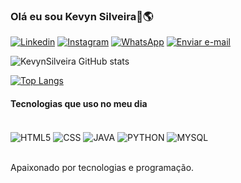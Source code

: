 ### Olá eu sou Kevyn Silveira👋🌎

[![Linkedin](https://img.shields.io/badge/LinkedIn-0077B5?style=for-the-badge&logo=linkedin&logoColor=white)](https://www.linkedin.com/in/kevyn-da-silveira-de-fraga-martins-688a68234)
[![Instagram](https://img.shields.io/badge/Instagram-E4405F?style=for-the-badge&logo=instagram&logoColor=white)](https://instagram.com/048kevyn?igshid=NGExMmI2YTkyZg==)
[![WhatsApp](https://img.shields.io/badge/WhatsApp-25D366?style=for-the-badge&logo=whatsapp&logoColor=white)](https://wa.me/+55048991445699)
<a href="mailto:kevynsilveira0610@gmail.com">
  <img src="https://img.shields.io/badge/Gmail-D14836?style=for-the-badge&logo=gmail&logoColor=white" alt="Enviar e-mail">
</a>

![KevynSilveira GitHub stats](https://github-readme-stats.vercel.app/api?username=KevynSilveira&show_icons=true&theme=radical)

[![Top Langs](https://github-readme-stats.vercel.app/api/top-langs/?username=KevynSilveira)](https://github.com/anuraghazra/github-readme-stats)

<h4>Tecnologias que uso no meu dia</h4>

<div style="display: "inline_block"><br/>
  <img align= "center" alt="HTML5" src="https://img.shields.io/badge/HTML5-E34F26?style=for-the-badge&logo=html5&logoColor=white" />
  <img align= "center" alt="CSS" src="https://img.shields.io/badge/CSS3-1572B6?style=for-the-badge&logo=css3&logoColor=white" />
  <img align= "center" alt="JAVA" src="https://img.shields.io/badge/Java-ED8B00?style=for-the-badge&logo=openjdk&logoColor=white" />
  <img align= "center" alt="PYTHON" src="https://img.shields.io/badge/Python-14354C?style=for-the-badge&logo=python&logoColor=white" />
  <img align= "center" alt="MYSQL" src="https://img.shields.io/badge/MySQL-005C84?style=for-the-badge&logo=mysql&logoColor=white" />
</div></br>

Apaixonado por tecnologias e programação.
